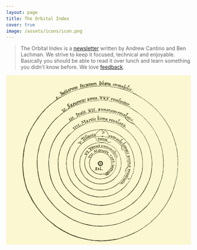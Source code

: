 ```yaml
---
layout: page
title: The Orbital Index
cover: true
image: /assets/icons/icon.png
---
```


> The Orbital Index is a [newsletter](/subscribe) written by Andrew Cantino and Ben Lachman. We strive to keep it focused, technical and enjoyable. Basically you should be able to read it over lunch and learn something you didn't know before.
> We love [feedback](mailto:groundcontrol@orbitalindex.com).

![Copernican Orbits](/assets/img/copernican-orbits.jpg)
